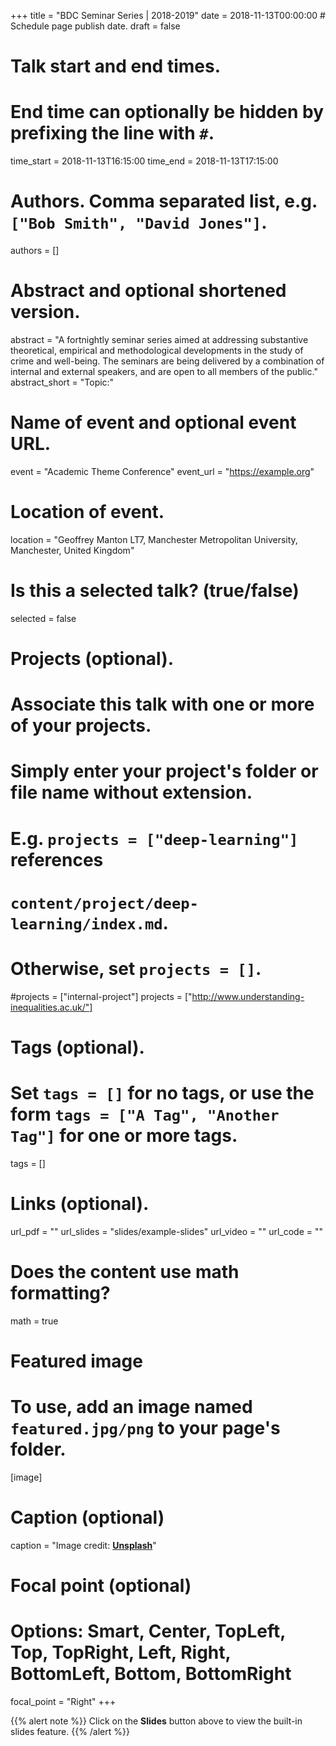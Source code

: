 +++
title = "BDC Seminar Series | 2018-2019"
date = 2018-11-13T00:00:00  # Schedule page publish date.
draft = false

# Talk start and end times.
#   End time can optionally be hidden by prefixing the line with `#`.
time_start = 2018-11-13T16:15:00
time_end = 2018-11-13T17:15:00

# Authors. Comma separated list, e.g. `["Bob Smith", "David Jones"]`.
authors = []

# Abstract and optional shortened version.
abstract = "A fortnightly seminar series aimed at addressing substantive theoretical, empirical and methodological developments in the study of crime and well-being. The seminars are being delivered by a combination of internal and external speakers, and are open to all members of the public."
abstract_short = "Topic:"

# Name of event and optional event URL.
event = "Academic Theme Conference"
event_url = "https://example.org"

# Location of event.
location = "Geoffrey Manton LT7, Manchester Metropolitan University, Manchester, United Kingdom"

# Is this a selected talk? (true/false)
selected = false

# Projects (optional).
#   Associate this talk with one or more of your projects.
#   Simply enter your project's folder or file name without extension.
#   E.g. `projects = ["deep-learning"]` references 
#   `content/project/deep-learning/index.md`.
#   Otherwise, set `projects = []`.
#projects = ["internal-project"]
projects = ["http://www.understanding-inequalities.ac.uk/"]



# Tags (optional).
#   Set `tags = []` for no tags, or use the form `tags = ["A Tag", "Another Tag"]` for one or more tags.
tags = []

# Links (optional).
url_pdf = ""
url_slides = "slides/example-slides"
url_video = ""
url_code = ""

# Does the content use math formatting?
math = true

# Featured image
# To use, add an image named `featured.jpg/png` to your page's folder. 
[image]
  # Caption (optional)
  caption = "Image credit: [**Unsplash**](https://unsplash.com/photos/bzdhc5b3Bxs)"

  # Focal point (optional)
  # Options: Smart, Center, TopLeft, Top, TopRight, Left, Right, BottomLeft, Bottom, BottomRight
  focal_point = "Right"
+++

{{% alert note %}}
Click on the **Slides** button above to view the built-in slides feature.
{{% /alert %}}
